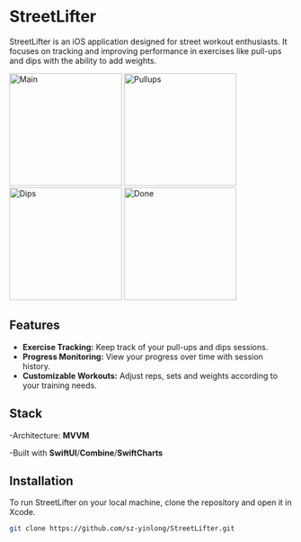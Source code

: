 
# StreetLifter

StreetLifter is an iOS application designed for street workout enthusiasts. It focuses on tracking and improving performance in exercises like pull-ups and dips with the ability to add weights.

<img width="200" alt="Main" src="https://github.com/sz-yinlong/StreetLifter/assets/120241674/c699836a-7b5f-4174-949b-faba54ecd931">
<img width="200" alt="Pullups" src="https://github.com/sz-yinlong/StreetLifter/assets/120241674/f7725f95-5b63-4cb3-a7c5-5af3bad0fe25">
<img width="200" alt="Dips" src="https://github.com/sz-yinlong/StreetLifter/assets/120241674/2ef76c62-4194-40f4-adc8-03f335d64861">
<img width="200" alt="Done" src="https://github.com/sz-yinlong/StreetLifter/assets/120241674/0601c00e-aa39-4ba4-9e88-e69f0310b02b">

## Features


- **Exercise Tracking:** Keep track of your pull-ups and dips sessions.
- **Progress Monitoring:** View your progress over time with session history.
- **Customizable Workouts:** Adjust reps, sets and weights according to your training needs.

## Stack 
-Architecture: **MVVM**

-Built with **SwiftUI**/**Combine**/**SwiftCharts**

## Installation

To run StreetLifter on your local machine, clone the repository and open it in Xcode.

```bash
git clone https://github.com/sz-yinlong/StreetLifter.git

